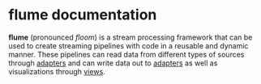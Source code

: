 # flume documentation

**flume** (pronounced *floom*) is a stream processing framework that can be
used to create streaming pipelines with code in a reusable and dynamic manner.
These pipelines can read data from different types of sources through [adapters](adapters/index.md)
and can write data out to [adapters](...) as well as visualizations through
[views](views/index.md).
